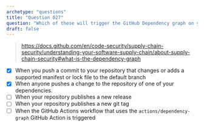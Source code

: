 ```yaml
---
archetype: "questions"
title: "Question 027"
question: "Which of these will trigger the GitHub Dependency graph on your repository to update? (Choose two.)"
draft: false
---
```



> https://docs.github.com/en/code-security/supply-chain-security/understanding-your-software-supply-chain/about-supply-chain-security#what-is-the-dependency-graph
- [x] When you push a commit to your repository that changes or adds a supported manifest or lock file to the default branch
- [x] When anyone pushes a change to the repository of one of your dependencies.
- [ ] When your repository publishes a new release
- [ ] When your repository publishes a new git tag
- [ ] When the GitHub Actions workflow that uses the `actions/dependency-graph` GitHub Action is triggered
